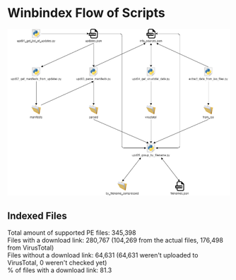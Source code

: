 # Winbindex Flow of Scripts

![winbindex-scripts-flow.png](winbindex-scripts-flow.png)

## Indexed Files

<!--FileStats-->
Total amount of supported PE files: 345,398  
Files with a download link: 280,767 (104,269 from the actual files, 176,498 from VirusTotal)  
Files without a download link: 64,631 (64,631 weren't uploaded to VirusTotal, 0 weren't checked yet)  
% of files with a download link: 81.3  
<!--/FileStats-->
